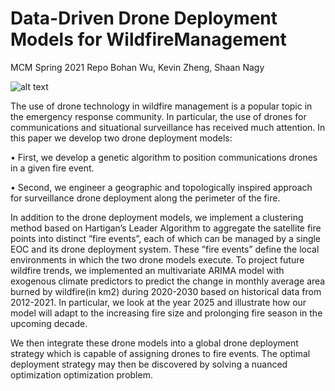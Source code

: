 # Data-Driven Drone Deployment Models for WildfireManagement
MCM Spring 2021 Repo
Bohan Wu, Kevin Zheng, Shaan Nagy

![alt text](https://bloximages.newyork1.vip.townnews.com/ifiberone.com/content/tncms/assets/v3/editorial/8/82/88246d38-9f5b-11e8-a835-cb2c775cdd7b/5b72269f088c8.image.png?resize=400%2C247)

The use of drone technology in wildfire management is a popular topic in the emergency response community. In particular, the use of drones for communications and situational surveillance has received much attention. In this paper we develop two drone deployment models:

• First, we develop a genetic algorithm to position communications drones in a given fire event.

• Second, we engineer a geographic and topologically inspired approach for surveillance drone
deployment along the perimeter of the fire.

In addition to the drone deployment models, we implement a clustering method based on Hartigan’s Leader Algorithm to aggregate the satellite fire points into distinct ”fire events”, each of which can be managed by a single EOC and its drone deployment system. These ”fire events” define the local environments in which the two drone models execute.
To project future wildfire trends, we implemented an multivariate ARIMA model with exogenous climate predictors to predict the change in monthly average area burned by wildfire(in km2) during 2020-2030 based on historical data from 2012-2021. In particular, we look at the year 2025 and illustrate how our model will adapt to the increasing fire size and prolonging fire season in the upcoming decade.

We then integrate these drone models into a global drone deployment strategy which is capable of assigning drones to fire events. The optimal deployment strategy may then be discovered by solving a nuanced optimization optimization problem.
